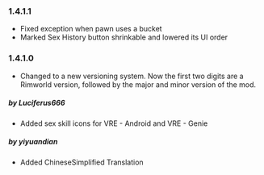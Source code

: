 ### 1.4.1.1
* Fixed exception when pawn uses a bucket
* Marked Sex History button shrinkable and lowered its UI order

### 1.4.1.0
* Changed to a new versioning system. Now the first two digits are a Rimworld version, followed by the major and minor version of the mod.
##### by Luciferus666
* Added sex skill icons for VRE - Android and VRE - Genie
##### by yiyuandian
* Added ChineseSimplified Translation